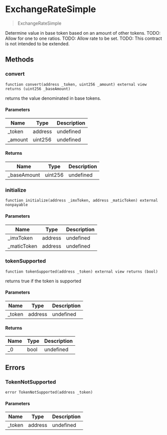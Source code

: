 # ExchangeRateSimple



> ExchangeRateSimple

Determine value in base token based on an amount of other tokens. TODO: Allow for one to one ratios. TODO: Allow rate to be set. TODO: This contract is not intended to be extended.



## Methods

### convert

```solidity
function convert(address _token, uint256 _amount) external view returns (uint256 _baseAmount)
```

returns the value denominated in base tokens.



#### Parameters

| Name | Type | Description |
|---|---|---|
| _token | address | undefined |
| _amount | uint256 | undefined |

#### Returns

| Name | Type | Description |
|---|---|---|
| _baseAmount | uint256 | undefined |

### initialize

```solidity
function initialize(address _imxToken, address _maticToken) external nonpayable
```





#### Parameters

| Name | Type | Description |
|---|---|---|
| _imxToken | address | undefined |
| _maticToken | address | undefined |

### tokenSupported

```solidity
function tokenSupported(address _token) external view returns (bool)
```

returns true if the token is supported



#### Parameters

| Name | Type | Description |
|---|---|---|
| _token | address | undefined |

#### Returns

| Name | Type | Description |
|---|---|---|
| _0 | bool | undefined |




## Errors

### TokenNotSupported

```solidity
error TokenNotSupported(address _token)
```





#### Parameters

| Name | Type | Description |
|---|---|---|
| _token | address | undefined |


